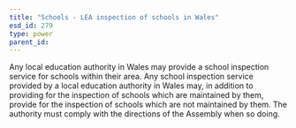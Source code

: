 ```yaml
---
title: "Schools - LEA inspection of schools in Wales"
esd_id: 279
type: power
parent_id:  
---
```


Any local education authority in Wales may provide a school inspection service for schools within their area.  Any school inspection service provided by a local education authority in Wales may, in addition to providing for the inspection of schools which are maintained by them, provide for the inspection of schools which are not maintained by them.  The authority must comply with the directions of the Assembly when so doing.


